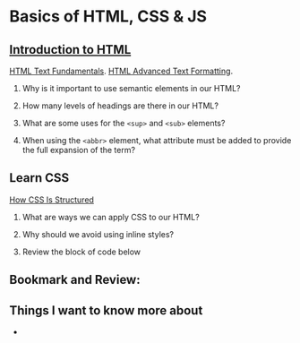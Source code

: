 # Basics of HTML, CSS & JS

## [Introduction to HTML](https://developer.mozilla.org/en-US/docs/Learn/HTML/Introduction_to_HTML/)

[HTML Text Fundamentals](https://developer.mozilla.org/en-US/docs/Learn/HTML/Introduction_to_HTML/HTML_text_fundamentals). [HTML Advanced Text Formatting](https://developer.mozilla.org/en-US/docs/Learn/HTML/Introduction_to_HTML/Advanced_text_formatting).

1. Why is it important to use semantic elements in our HTML?

2. How many levels of headings are there in our HTML?

3. What are some uses for the `<sup>` and `<sub>` elements?

4. When using the `<abbr>` element, what attribute must be added to provide the full expansion of the term?

## Learn CSS

[How CSS Is Structured](https://developer.mozilla.org/en-US/docs/Learn/CSS/First_steps/How_CSS_is_structured)

1. What are ways we can apply CSS to our HTML?

2. Why should we avoid using inline styles?

3. Review the block of code below 


## Bookmark and Review:

[]()

[]()

## Things I want to know more about

- 
